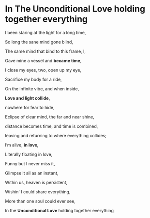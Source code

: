 # In The Unconditional Love holding together everything

I been staring at the light for a long time,

So long the sane mind gone blind, 

The same mind that bind to this frame, I, 

Gave mine a vessel and **became time**,

I close my eyes, two, open up my eye, 

Sacrifice my body for a ride, 

On the infinite vibe, and when inside, 

**Love and light collide,** 

nowhere for fear to hide,

Eclipse of clear mind, the far and near shine, 

distance becomes time, and time is combined, 

leaving and returning to where everything collides;

I’m alive, 
**in love,**

Literally floating in love,

Funny but I never miss it,

Glimpse it all as an instant, 

Within us, heaven is persistent, 

Wishin' I could share everything, 

More than one soul could ever see, 

In the **Unconditional Love** holding together everything



<!--stackedit_data:
eyJoaXN0b3J5IjpbMTk4NTQ5MjM0MCwtNzE2NzgzMzA4LC04ND
U0OTUwNDcsMTk4NDg3Mjk4M119
-->